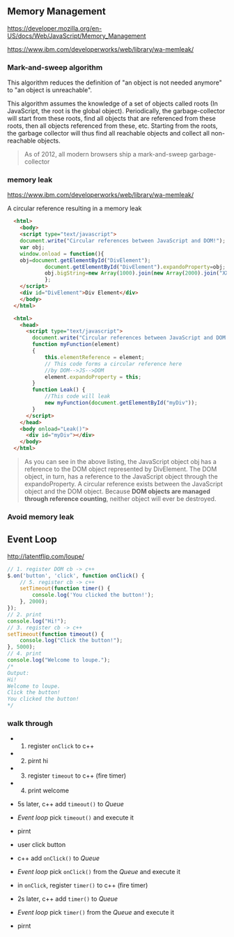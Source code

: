 Memory Management
--------------------

https://developer.mozilla.org/en-US/docs/Web/JavaScript/Memory_Management

https://www.ibm.com/developerworks/web/library/wa-memleak/

### Mark-and-sweep algorithm

This algorithm reduces the definition of "an object is not needed anymore" to "an object is unreachable".

This algorithm assumes the knowledge of a set of objects called roots (In JavaScript, the root is the global object). Periodically, the garbage-collector will start from these roots, find all objects that are referenced from these roots, then all objects referenced from these, etc. Starting from the roots, the garbage collector will thus find all reachable objects and collect all non-reachable objects.

>As of 2012, all modern browsers ship a mark-and-sweep garbage-collector


### memory leak

https://www.ibm.com/developerworks/web/library/wa-memleak/

A circular reference resulting in a memory leak

```html
  <html>
    <body>
    <script type="text/javascript">
    document.write("Circular references between JavaScript and DOM!");
    var obj;
    window.onload = function(){
    obj=document.getElementById("DivElement");
            document.getElementById("DivElement").expandoProperty=obj;
            obj.bigString=new Array(1000).join(new Array(2000).join("XXXXX"));
            };
    </script>
    <div id="DivElement">Div Element</div>
    </body>
  </html>

  <html>
    <head>
      <script type="text/javascript">
        document.write("Circular references between JavaScript and DOM!");
        function myFunction(element)
        {
            this.elementReference = element;
            // This code forms a circular reference here
            //by DOM-->JS-->DOM
            element.expandoProperty = this;
        }
        function Leak() {
            //This code will leak
            new myFunction(document.getElementById("myDiv"));
        }
      </script>
    </head>
    <body onload="Leak()">
      <div id="myDiv"></div>
    </body>
  </html>
```

> As you can see in the above listing, the JavaScript object obj has a reference to the DOM object represented by DivElement. The DOM object, in turn, has a reference to the JavaScript object through the expandoProperty. A circular reference exists between the JavaScript object and the DOM object. Because **DOM objects are managed through reference counting**, neither object will ever be destroyed.

### Avoid memory leak



Event Loop
---------------------

http://latentflip.com/loupe/

```js
// 1. register DOM cb -> c++
$.on('button', 'click', function onClick() {
    // 5. register cb -> c++
    setTimeout(function timer() {
        console.log('You clicked the button!');    
    }, 2000);
});
// 2. print
console.log("Hi!");
// 3. register cb -> c++
setTimeout(function timeout() {
    console.log("Click the button!");
}, 5000);
// 4. print
console.log("Welcome to loupe.");
/*
Output:
Hi!
Welcome to loupe.
Click the button!
You clicked the button!
*/
```

### walk through
- 1. register `onClick` to c++
- 2. pirnt hi
- 3. register `timeout`  to c++ (fire timer)
- 4. print welcome

- 5s later, c++ add `timeout()` to *Queue*
- *Event loop* pick `timeout()` and execute it
- pirnt

- user click button
- c++ add `onClick()` to *Queue*
- *Event loop* pick `onClick()` from the *Queue* and execute it
- in `onClick`, register `timer()` to c++ (fire timer)

- 2s later, c++ add `timer()` to *Queue*
- *Event loop* pick `timer()` from the *Queue* and execute it
- pirnt   

